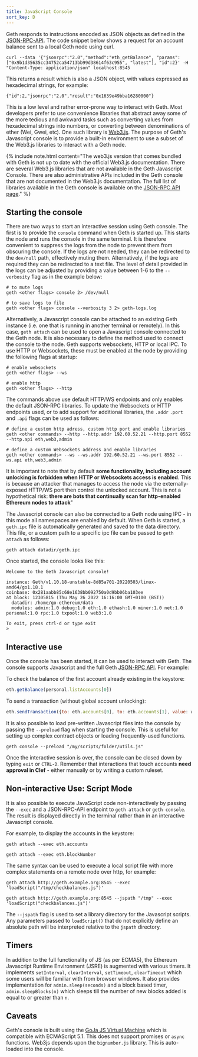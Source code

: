 ```yaml
---
title: JavaScript Console
sort_key: D
---
```


Geth responds to instructions encoded as JSON objects as defined in the [JSON-RPC-API](/docs/rpc/server). The code snippet below shows a request for an account balance sent to a local Geth node using curl. 

```
curl --data '{"jsonrpc":"2.0","method":"eth_getBalance", "params": ["0x9b1d35635cc34752ca54713bb99d38614f63c955", "latest"], "id":2}' -H "Content-Type: application/json" localhost:8545
```

This returns a result which is also a JSON object, with values expressed as hexadecimal strings, for example:

```terminal
{"id":2,"jsonrpc":"2.0","result":"0x1639e49bba16280000"}
```

This is a low level and rather error-prone way to interact with Geth. Most developers prefer to use convenience libraries that abstract away some of the more tedious and awkward tasks such as converting values from hexadecimal strings into numbers, or converting between denominations of ether (Wei, Gwei, etc). One such library is [Web3.js](https://web3js.readthedocs.io/en/v1.7.3/). The purpose of Geth's Javascript console is to provide a built-in environment to use a subset of the Web3.js libraries to interact with a Geth node.

{% include note.html content="The web3.js version that comes bundled with Geth is not up to date with the official Web3.js documentation. There are several Web3.js libraries that are not available in the Geth Javascript Console. There are also administrative APIs included in the Geth console that are not documented in the Web3.js documentation. The full list of libraries available in the Geth console is available on the [JSON-RPC API page](/docs/rpc/server)." %}


## Starting the console

There are two ways to start an interactive session using Geth console. The first is to provide the `console` command when Geth is started up. This starts the node and runs the console in the same terminal. It is therefore convenient to suppress the logs from the node to prevent them from obscuring the console. If the logs are not needed, they can be redirected to the `dev/null` path, effectively muting them. Alternatively, if the logs are required they can be redirected to a text file. The level of detail provided in the logs can be adjusted by providing a value between 1-6 to the `--verbosity` flag as in the example below:

```shell
# to mute logs
geth <other flags> console 2> /dev/null

# to save logs to file
geth <other flags> console --verbosity 3 2> geth-logs.log
```

Alternatively, a Javascript console can be attached to an existing Geth instance (i.e. one that is running in another terminal or remotely). In this case, `geth attach` can be used to open a Javascript console connected to the Geth node. It is also necessary to define the method used to connect the console to the node. Geth supports websockets, HTTP or local IPC. To use HTTP or Websockets, these must be enabled at the node by providing the following flags at startup:

```shell
# enable websockets
geth <other flags> --ws

# enable http
geth <other flags> --http
```

The commands above use default HTTP/WS endpoints and only enables the default JSON-RPC libraries. To update the Websockets or HTTP endpoints used, or to add support for additional libraries, the `.addr` `.port` and `.api` flags can be used as follows:

```shell
# define a custom http adress, custom http port and enable libraries
geth <other commands> --http --http.addr 192.60.52.21 --http.port 8552 --http.api eth,web3,admin

# define a custom Websockets address and enable libraries
geth <other commands> --ws --ws.addr 192.60.52.21 --ws.port 8552 --ws.api eth,web3,admin
```

It is important to note that by default **some functionality, including account unlocking is forbidden when HTTP or Websockets access is enabled**. This is because an attacker that manages to access the node via the externally-exposed HTTP/WS port then control the unlocked account. This is not a hypothetical risk: **there are bots that continually scan for http-enabled Ethereum nodes to attack**"

The Javascript console can also be connected to a Geth node using IPC - in this mode all namespaces are enabled by default. When Geth is started, a `geth.ipc` file is automatically generated and saved to the data directory. This file, or a custom path to a specific ipc file can be passed to `geth attach` as follows:

```shell
geth attach datadir/geth.ipc
```

Once started, the console looks like this:

```terminal
Welcome to the Geth Javascript console!

instance: Geth/v1.10.18-unstable-8d85a701-20220503/linux-amd64/go1.18.1
coinbase: 0x281aabb85c68e1638bb092750a0d9bb06ba103ee
at block: 12305815 (Thu May 26 2022 16:16:00 GMT+0100 (BST))
  datadir: /home/go-ethereum/data
  modules: admin:1.0 debug:1.0 eth:1.0 ethash:1.0 miner:1.0 net:1.0 personal:1.0 rpc:1.0 txpool:1.0 web3:1.0

To exit, press ctrl-d or type exit
>
```


## Interactive use

Once the console has been started, it can be used to interact with Geth. The console supports Javascript and the full Geth [JSON-RPC API](/docs/rpc/server). For example:

To check the balance of the first account already existing in the keystore:

```js
eth.getBalance(personal.listAccounts[0])
```

To send a transaction (without global account unlocking):

```js
eth.sendTransaction({to: eth.accounts[0], to: eth.accounts[1], value: web3.toWei(0.5, "ether")})
```

It is also possible to load pre-written Javascript files into the console by passing the `--preload` flag
when starting the console. This is useful for setting up complex contract objects or loading frequently-used
functions.


```shell
geth console --preload "/my/scripts/folder/utils.js"
```

Once the interactive session is over, the console can be closed down by typing `exit` or `CTRL-D`. Remember that interactions that touch accounts **need approval in Clef** - either manually or by writing a custom ruleset.

## Non-interactive Use: Script Mode

It is also possible to execute JavaScript code non-interactively by passing the `--exec` and a JSON-RPC-API endpoint 
to `geth attach` or `geth console`. The result is displayed directly in the terminal rather than in an interactive Javascript console.

For example, to display the accounts in the keystore:

```shell
geth attach --exec eth.accounts
```


```shell
geth attach --exec eth.blockNumber
```

The same syntax can be used to execute a local script file with more complex statements on a remote node over http, for example:

```shell
geth attach http://geth.example.org:8545 --exec 'loadScript("/tmp/checkbalances.js")'

geth attach http://geth.example.org:8545 --jspath "/tmp" --exec 'loadScript("checkbalances.js")'
```

The `--jspath` flag is used to set a library directory for the Javascript scripts. Any parameters passed to `loadScript()`
that do not explicitly define an absolute path will be interpreted relative to the `jspath` directory.


## Timers

In addition to the full functionality of JS (as per ECMA5), the Ethereum Javascript Runtime Environment (JSRE) is augmented with various timers. It implements `setInterval`, `clearInterval`, `setTimeout`, `clearTimeout` which some users will be familiar with from browser windows. It also provides implementation for `admin.sleep(seconds)` and a block based timer, `admin.sleepBlocks(n)` which sleeps till the number of new blocks added is equal to or greater than `n`.


## Caveats

Geth's console is built using the [GoJa JS Virtual Machine](https://github.com/dop251/goja) which is compatible with ECMAScript 5.1. This does not support promises or `async` functions. Web3js depends upon the `bignumber.js` library. This is auto-loaded into the console.
